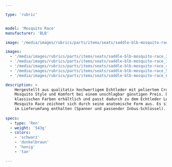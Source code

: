 ```yaml
---

type: 'rubric'


model: 'Mosquito Race'
manufacturer: 'BLB'

image: '/media/images/rubrics/parts/items/seats/saddle-blb-mosquito-race_1.jpeg'

images:
  - '/media/images/rubrics/parts/items/seats/saddle-blb-mosquito-race_2.jpeg'
  - '/media/images/rubrics/parts/items/seats/saddle-blb-mosquito-race_3.jpeg'
  - '/media/images/rubrics/parts/items/seats/saddle-blb-mosquito-race_4.jpeg'
  - '/media/images/rubrics/parts/items/seats/saddle-blb-mosquito-race_5.jpeg'
  - '/media/images/rubrics/parts/items/seats/saddle-blb-mosquito-race_6.jpeg'

description: >
    Hergestellt aus qualitativ hochwertigem Echtleder mit poliertem Cro-Mo Gestänge, bietet der 
    Mosquito Style und Komfort bei einem unschlagbar günstigen Preis. Dieser Sattel ist in vier 
    klassischen Farben erhältlich und passt dadurch zu dem Echtleder Lenkerband von BLB. Der 
    Mosquito Race zeichnet sich durch seine anatomische Form aus. Es sind Werkzeuge zur Befestigung 
    im Lieferumfang enthalten (Spanner und passender Inbus-Schlüssel).
    
specs: 
  - type: 'Ren'
  - weight: '543g'
  - colors: 
    - 'schwarz'
    - 'dunkelbraun'
    - 'honig'
    - 'tan'

---
```

